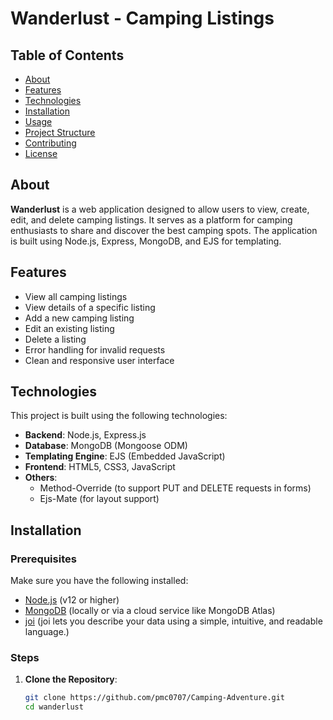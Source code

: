# Wanderlust - Camping Listings

## Table of Contents
- [About](#about)
- [Features](#features)
- [Technologies](#technologies)
- [Installation](#installation)
- [Usage](#usage)
- [Project Structure](#project-structure)
- [Contributing](#contributing)
- [License](#license)

## About
**Wanderlust** is a web application designed to allow users to view, create, edit, and delete camping listings. It serves as a platform for camping enthusiasts to share and discover the best camping spots. The application is built using Node.js, Express, MongoDB, and EJS for templating.

## Features
- View all camping listings
- View details of a specific listing
- Add a new camping listing
- Edit an existing listing
- Delete a listing
- Error handling for invalid requests
- Clean and responsive user interface

## Technologies
This project is built using the following technologies:
- **Backend**: Node.js, Express.js
- **Database**: MongoDB (Mongoose ODM)
- **Templating Engine**: EJS (Embedded JavaScript)
- **Frontend**: HTML5, CSS3, JavaScript
- **Others**: 
  - Method-Override (to support PUT and DELETE requests in forms)
  - Ejs-Mate (for layout support)

## Installation

### Prerequisites
Make sure you have the following installed:
- [Node.js](https://nodejs.org/en/) (v12 or higher)
- [MongoDB](https://www.mongodb.com/) (locally or via a cloud service like MongoDB Atlas)
- [joi](https://joi.dev/api/?v=17.13.3) (joi lets you describe your data using a simple, intuitive, and readable language.)

### Steps
1. **Clone the Repository**:
   ```bash
   git clone https://github.com/pmc0707/Camping-Adventure.git
   cd wanderlust

